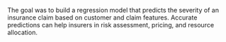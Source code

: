 The goal was to build a regression model that predicts the severity of an insurance claim based on customer and claim features. Accurate predictions can help insurers in risk assessment, pricing, and resource allocation.
